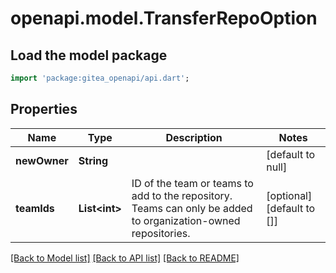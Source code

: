 # openapi.model.TransferRepoOption

## Load the model package
```dart
import 'package:gitea_openapi/api.dart';
```

## Properties
Name | Type | Description | Notes
------------ | ------------- | ------------- | -------------
**newOwner** | **String** |  | [default to null]
**teamIds** | **List&lt;int&gt;** | ID of the team or teams to add to the repository. Teams can only be added to organization-owned repositories. | [optional] [default to []]

[[Back to Model list]](../README.md#documentation-for-models) [[Back to API list]](../README.md#documentation-for-api-endpoints) [[Back to README]](../README.md)


